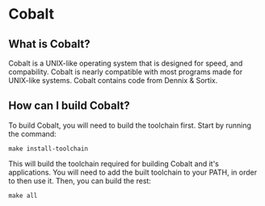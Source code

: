 # Cobalt
## What is Cobalt?
Cobalt is a UNIX-like operating system that is designed for speed, and compability. Cobalt is nearly compatible with most programs made for UNIX-like systems. Cobalt contains code from Dennix & Sortix.
## How can I build Cobalt?
To build Cobalt, you will need to build the toolchain first. Start by running the command:
```
make install-toolchain
```
This will build the toolchain required for building Cobalt and it's applications. You will need to add the built toolchain to your PATH, in order to then use it. Then, you can build the rest:
```
make all
```